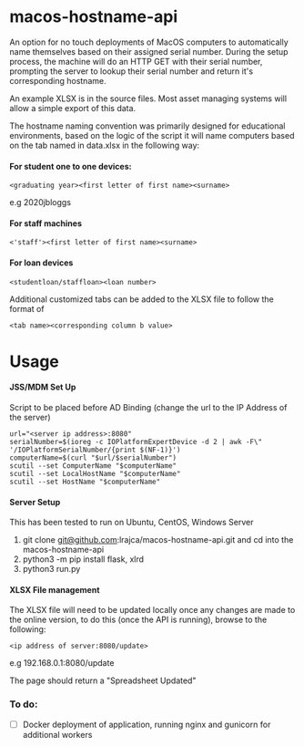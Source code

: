 # macos-hostname-api
An option for no touch deployments of MacOS computers to automatically name themselves based on their assigned serial number. During the setup process, the machine will do an HTTP GET with their serial number, prompting the server to lookup their serial number and return it's corresponding hostname.

An example XLSX is in the source files. Most asset managing systems will allow a simple export of this data.

The hostname naming convention was primarily designed for educational environments, based on the logic of the script it will name computers based on the tab named in data.xlsx in the following way:

#### For student one to one devices: 

```<graduating year><first letter of first name><surname>```

 e.g 2020jbloggs
  
#### For staff machines

```<'staff'><first letter of first name><surname>```
  
#### For loan devices

``` <studentloan/staffloan><loan number> ```
  
Additional customized tabs can be added to the XLSX file to follow the format of

```<tab name><corresponding column b value>```
  

# Usage

#### JSS/MDM Set Up
Script to be placed before AD Binding (change the url to the IP Address of the server)
```
url="<server ip address>:8080"
serialNumber=$(ioreg -c IOPlatformExpertDevice -d 2 | awk -F\" '/IOPlatformSerialNumber/{print $(NF-1)}')
computerName=$(curl "$url/$serialNumber")
scutil --set ComputerName "$computerName"
scutil --set LocalHostName "$computerName"
scutil --set HostName "$computerName"
```

#### Server Setup 
This has been tested to run on Ubuntu, CentOS, Windows Server

1. git clone git@github.com:lrajca/macos-hostname-api.git and cd into the macos-hostname-api
2. python3 -m pip install flask, xlrd
3. python3 run.py

#### XLSX File management
The XLSX file will need to be updated locally once any changes are made to the online version, to do this (once the API is running), browse to the following:

``` <ip address of server:8080/update> ```

e.g 192.168.0.1:8080/update

The page should return a "Spreadsheet Updated"




### To do:

- [ ] Docker deployment of application, running nginx and gunicorn for additional workers
